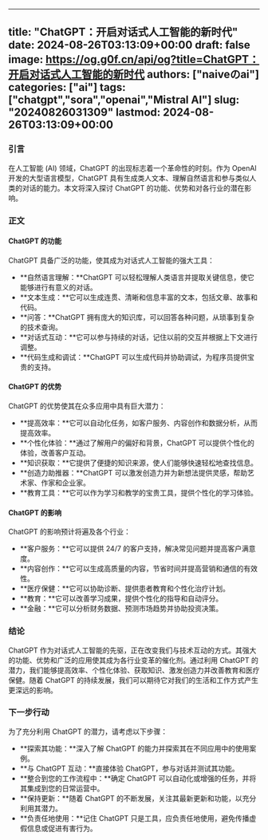
---
title: "ChatGPT：开启对话式人工智能的新时代"
date: 2024-08-26T03:13:09+00:00
draft: false
image: https://og.g0f.cn/api/og?title=ChatGPT：开启对话式人工智能的新时代
authors: ["naiveのai"]
categories: ["ai"]
tags: ["chatgpt","sora","openai","Mistral AI"]
slug: "20240826031309"
lastmod: 2024-08-26T03:13:09+00:00
---
### 引言

在人工智能 (AI) 领域，ChatGPT 的出现标志着一个革命性的时刻。作为 OpenAI 开发的大型语言模型，ChatGPT 具有生成类人文本、理解自然语言和参与类似人类的对话的能力。本文将深入探讨 ChatGPT 的功能、优势和对各行业的潜在影响。

### 正文

#### ChatGPT 的功能

ChatGPT 具备广泛的功能，使其成为对话式人工智能的强大工具：

- **自然语言理解：**ChatGPT 可以轻松理解人类语言并提取关键信息，使它能够进行有意义的对话。
- **文本生成：**它可以生成连贯、清晰和信息丰富的文本，包括文章、故事和代码。
- **问答：**ChatGPT 拥有庞大的知识库，可以回答各种问题，从琐事到复杂的技术查询。
- **对话式互动：**它可以参与持续的对话，记住以前的交互并根据上下文进行调整。
- **代码生成和调试：**ChatGPT 可以生成代码并协助调试，为程序员提供宝贵的支持。

#### ChatGPT 的优势

ChatGPT 的优势使其在众多应用中具有巨大潜力：

- **提高效率：**它可以自动化任务，如客户服务、内容创作和数据分析，从而提高效率。
- **个性化体验：**通过了解用户的偏好和背景，ChatGPT 可以提供个性化的体验，改善客户互动。
- **知识获取：**它提供了便捷的知识来源，使人们能够快速轻松地查找信息。
- **创造力助推器：**ChatGPT 可以激发创造力并为新想法提供灵感，帮助艺术家、作家和企业家。
- **教育工具：**它可以作为学习和教学的宝贵工具，提供个性化的学习体验。

#### ChatGPT 的影响

ChatGPT 的影响预计将遍及各个行业：

- **客户服务：**它可以提供 24/7 的客户支持，解决常见问题并提高客户满意度。
- **内容创作：**它可以生成高质量的内容，节省时间并提高营销和通信的有效性。
- **医疗保健：**它可以协助诊断、提供患者教育和个性化治疗计划。
- **教育：**它可以改善学习成果，提供个性化的指导和自动评分。
- **金融：**它可以分析财务数据、预测市场趋势并协助投资决策。

### 结论

ChatGPT 作为对话式人工智能的先驱，正在改变我们与技术互动的方式。其强大的功能、优势和广泛的应用使其成为各行业变革的催化剂。通过利用 ChatGPT 的潜力，我们能够提高效率、个性化体验、获取知识、激发创造力并改善教育和医疗保健。随着 ChatGPT 的持续发展，我们可以期待它对我们的生活和工作方式产生更深远的影响。

### 下一步行动

为了充分利用 ChatGPT 的潜力，请考虑以下步骤：

- **探索其功能：**深入了解 ChatGPT 的能力并探索其在不同应用中的使用案例。
- **与 ChatGPT 互动：**直接体验 ChatGPT，参与对话并测试其功能。
- **整合到您的工作流程中：**确定 ChatGPT 可以自动化或增强的任务，并将其集成到您的日常运营中。
- **保持更新：**随着 ChatGPT 的不断发展，关注其最新更新和功能，以充分利用其潜力。
- **负责任地使用：**记住 ChatGPT 只是工具，应负责任地使用，避免传播虚假信息或促进有害行为。